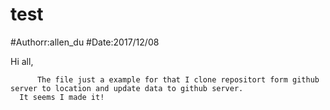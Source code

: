 # test
#Authorr:allen_du
#Date:2017/12/08

Hi all,

          The file just a example for that I clone repositort form github server to location and update data to github server.
      It seems I made it!
